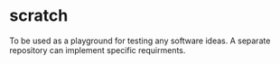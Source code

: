# scratch

To be used as a playground for testing any software ideas. A separate repository can implement specific requirments.

